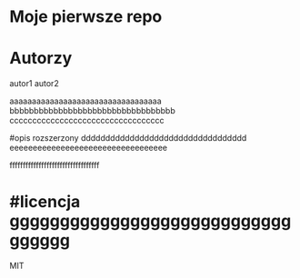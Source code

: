 # Moje pierwsze repo

# Autorzy

autor1
autor2

aaaaaaaaaaaaaaaaaaaaaaaaaaaaaaaaaa
bbbbbbbbbbbbbbbbbbbbbbbbbbbbbbbbbb
cccccccccccccccccccccccccccccccccc

#opis rozszerzony
dddddddddddddddddddddddddddddddddd
eeeeeeeeeeeeeeeeeeeeeeeeeeeeeeeeee

ffffffffffffffffffffffffffffffffff

#licencja
gggggggggggggggggggggggggggggggggg
=======

MIT
